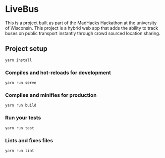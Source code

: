 # LiveBus
This is a project built as part of the MadHacks Hackathon at the university of Wisconsin. This project is a hybrid web app that adds the ability to track buses on public transport instantly through crowd sourced location sharing.

## Project setup
```
yarn install
```

### Compiles and hot-reloads for development
```
yarn run serve
```

### Compiles and minifies for production
```
yarn run build
```

### Run your tests
```
yarn run test
```

### Lints and fixes files
```
yarn run lint
```
